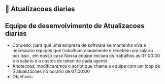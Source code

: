 ## 📖 Atualizacoes diarias 
## **Equipe de desenvolvimento de Atualizacoes diarias**
  - Conceito: para que uma empresa de software se mantenha viva é necessario equipes que trabalham diariamente e recebem um salario por isso , em nosso caso Nossa equipe iniciara os trabalhos as 07:00:00 e o salario é o custos de token de cada agente
  - Anotacoes: modificaremos o script que chama a equipe com um loop de 5 atualizacoes no horario de 07:00:00 
  - Objetivos: 
